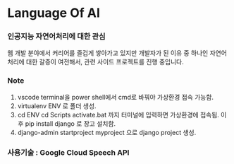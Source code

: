 # Language Of AI

### 인공지능 자연어처리에 대한 관심
웹 개발 분야에서 커리어를 즐겁게 쌓아가고 있지만 개발자가 된 이유 중 하나인 자연어처리에 대한 갈증이 여전해서, 관련 사이드 프로젝트를 진행 중입니다.

### Note
1. vscode terminal을 power shell에서 cmd로 바꿔야 가상환경 접속 가능함.
2. virtualenv ENV 로 폴더 생성.
3. cd ENV
cd Scripts
activate.bat
까지 터미널에 입력하면 가상환경에 접속됨.
이후 pip install django 로 장고 설치함.
4. django-admin startproject myproject 으로 django project 생성.

### 사용기술 : Google Cloud Speech API
